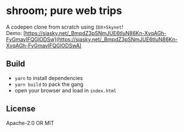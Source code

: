 # shroom; pure web trips 
A codepen clone from scratch using `IDX+Skynet`!  
Demo: [https://siasky.net/_BmpdZ3pSNmJUE6tIuN86Kn-XvqAGh-FyGmavIFQGlODSw](https://siasky.net/_BmpdZ3pSNmJUE6tIuN86Kn-XvqAGh-FyGmavIFQGlODSwA)  

## Build
- `yarn` to install dependencies
- `yarn build` to pack the gang
- open your browser and load in `index.html`
## License

Apache-2.0 OR MIT
